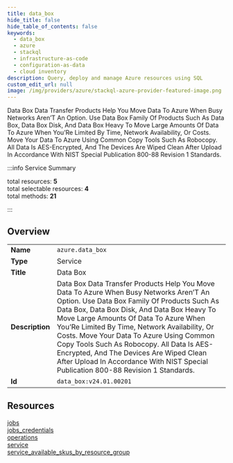 ```yaml
---
title: data_box
hide_title: false
hide_table_of_contents: false
keywords:
  - data_box
  - azure
  - stackql
  - infrastructure-as-code
  - configuration-as-data
  - cloud inventory
description: Query, deploy and manage Azure resources using SQL
custom_edit_url: null
image: /img/providers/azure/stackql-azure-provider-featured-image.png
---
```

Data Box Data Transfer Products Help You Move Data To Azure When Busy Networks Aren’T An Option. Use Data Box Family Of Products Such As Data Box, Data Box Disk, And Data Box Heavy To Move Large Amounts Of Data To Azure When You’Re Limited By Time, Network Availability, Or Costs. Move Your Data To Azure Using Common Copy Tools Such As Robocopy. All Data Is AES-Encrypted, And The Devices Are Wiped Clean After Upload In Accordance With NIST Special Publication 800-88 Revision 1 Standards.  
    
:::info Service Summary

<div class="row">
<div class="providerDocColumn">
<span>total resources:&nbsp;<b>5</b></span><br />
<span>total selectable resources:&nbsp;<b>4</b></span><br />
<span>total methods:&nbsp;<b>21</b></span><br />
</div>
</div>

:::

## Overview
<table><tbody>
<tr><td><b>Name</b></td><td><code>azure.data_box</code></td></tr>
<tr><td><b>Type</b></td><td>Service</td></tr>
<tr><td><b>Title</b></td><td>Data Box</td></tr>
<tr><td><b>Description</b></td><td>Data Box Data Transfer Products Help You Move Data To Azure When Busy Networks Aren’T An Option. Use Data Box Family Of Products Such As Data Box, Data Box Disk, And Data Box Heavy To Move Large Amounts Of Data To Azure When You’Re Limited By Time, Network Availability, Or Costs. Move Your Data To Azure Using Common Copy Tools Such As Robocopy. All Data Is AES-Encrypted, And The Devices Are Wiped Clean After Upload In Accordance With NIST Special Publication 800-88 Revision 1 Standards.</td></tr>
<tr><td><b>Id</b></td><td><code>data_box:v24.01.00201</code></td></tr>
</tbody></table>

## Resources
<div class="row">
<div class="providerDocColumn">
<a href="/providers/azure/data_box/jobs/">jobs</a><br />
<a href="/providers/azure/data_box/jobs_credentials/">jobs_credentials</a><br />
<a href="/providers/azure/data_box/operations/">operations</a><br />
</div>
<div class="providerDocColumn">
<a href="/providers/azure/data_box/service/">service</a><br />
<a href="/providers/azure/data_box/service_available_skus_by_resource_group/">service_available_skus_by_resource_group</a><br />
</div>
</div>

